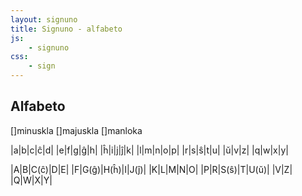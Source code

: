 ```yaml
---
layout: signuno
title: Signuno - alfabeto
js:
    - signuno
css:
    - sign
---
```


<!--
https://www.sutton-signwriting.io/signmaker
-->

## Alfabeto

[]minuskla []majuskla []manloka

<div id="alfabeto">

|a|b|c|ĉ|d|
|e|f|g|ĝ|h|
|ĥ|i|j|ĵ|k|
|l|m|n|o|p|
|r|s|ŝ|t|u|
|ŭ|v|z|
|q|w|x|y|

|A|B|C(ĉ)|D|E|
|F|G(ĝ)|H(ĥ)|I|J(ĵ)|
|K|L|M|N|O|
|P|R|S(ŝ)|T|U(ŭ)|
|V|Z|
|Q|W|X|Y|

</div>

<script>
    const abc = document.querySelectorAll("#alfabeto table tr")
        .forEach((tr) => {
            // kopiu la tabellinion
            const _tr = tr.cloneNode(true);
            // traduku al Signuno
           for (const td of _tr.children) {
              // trovu tekstojn de la ĉeloj en la vortaro
              // forigu (...) antaŭe
              const text = td.textContent.replace(/\(.*\)/,'');
              const sgn = Gesto.sgn_elm[text];
              if (sgn) {
                td.setAttribute("data-sgn",sgn);
              }
           }
           tr.insertAdjacentElement("afterend",_tr)
        });

</script>

<!--
|a|b|c|ĉ|d|e|
|S1f820|S14720|S16d20|S17720|S10120|S14a20|

|f|g|ĝ|h|ĥ|i|
|S1ce20|S10020|S1f520|S1a020|S19c20|S19220|

|j|ĵ|k|l|m|n|
|S1b020|S12820|S14020|S1dc20|S20020|S1fe20|

|o|p|r|s|ŝ|
|S17620|S12a20|S11a20|S20320|S14c20|

|t|u|ŭ|v|z|
|S1ea20|S11520|S18c20|S10e20|S11e20|

|q|w|x|y|
|S1bb20|S18620|S10620|S19a20|

|A|B|C(ĉ)|D|E|
|M508x514S22802494x504S17620492x486|M506x517S15a20494x490S22104494x483|S17720|S1e220|S15020|

|F|G(ĝ)|H(ĥ)|I|J(ĵ)|
|M515x513S1ef20486x498S22104487x487|S1f520|S19c20|S1c620|S12820|

|K|L|M|N|O|
|S16320|M512x513S1eb20488x494S22200489x487|S18e20|S11e20|S1eb20|

|P|R|S(ŝ)|T|U(ŭ)|
|S1da20|S14420|S14c20|S1c520|S18c20|

|Z|Q|W|X|Y|
|M513x520S14c20489x489S22620487x480|M517x515S1c120488x486S22204484x492|M508x517S15520493x491S22200494x483|M508x519S10e20493x489S22600497x482|M508x517S15420493x492S22204495x483|

-->